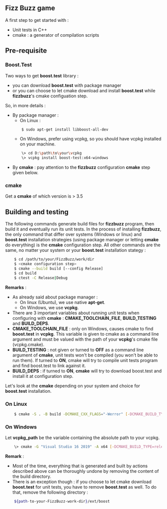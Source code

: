 ## Fizz Buzz game
A first step to get started with :

- Unit tests in C++
- cmake : a generator of compilation scripts


## Pre-requisite

### Boost.Test
Two ways to get **boost.test** library :
- you can download **boost.test** with package manager
- or you can choose to let cmake download and install **boost.test** while **fizzbuzz**'s cmake configuation step.

So, in more details :
- By package manager :
	- On Linux :
	``` bash
		$ sudo apt-get install libboost-all-dev
	```
	- On Windows, prefer using vcpkg, so you should have vcpkg installed on your machine.
	``` bash
		\> cd D:\path\to\your\vcpkg
		\> vcpkg install boost-test:x64-windows
	```
- By **cmake** : pay attention to the **fizzbuzz** configuration **cmake** step given below.

### cmake
Get a **cmake** of which version is > 3.5
	
## Building and testing
The following commands generate build files for **fizzbuzz** program, then build it and eventually run its unit tests.
In the process of installing **fizzbuzz**, the only command that differ over systems (Windows or linux) and **boost.test** installation strategies (using package manager or letting **cmake** do everything) is the **cmake** configuration step. All other commands are the same, no matter your system or your **boost.test** installation stategy :

``` bash
	$ cd /path/to/your/FizzBuzz/work/dir
	$ <cmake configuration step>
	$ cmake --build build [--config Release]
	$ cd build
	$ ctest -C Release|Debug
```
**Remarks** :
- As already said about package manager :
	- On linux (Ubuntu), we use native **apt-get**. 
	- On Windows, we use **vcpkg**. 
- There are 3 important variables about running unit tests when configuring with **cmake** : **CMAKE_TOOLCHAIN_FILE**, **BUILD_TESTING** and **BUILD_DEPS**.
- **CMAKE_TOOLCHAIN_FILE** : only on Windows, causes cmake to find **boost.test** in **vcpkg**. This variable is given to cmake as a command line argument and must be valued with the path of your **vcpkg**'s cmake file (vcpkg.cmake).
- **BUILD_TESTING** : not given or turned to **OFF** as a command line argument of **cmake**, unit tests won't be compiled (you won't be able to run them). If turned to **ON**, cmake will try to compile unit tests program and find boost.test to link against it.
- **BUILD_DEPS** : if turned to **ON**, **cmake** will try to download boost.test and install it at configuration step.  

Let's look at the **cmake** depending on your system and choice for **boost.test** installation.
### On Linux
``` bash
	$ cmake -S . -B build -DCMAKE_CXX_FLAGS="-Werror" [-DCMAKE_BUILD_TYPE=Release] [-DBUILD_TESTING=ON] [-DBUILD_DEPS=ON]
```
### On Windows
Let **vcpkg_path** be the variable containing the absolute path to your vcpkg.
``` bash
	\> cmake -G "Visual Studio 16 2019" -A x64 [-DCMAKE_BUILD_TYPE=release] [-DCMAKE_TOOLCHAIN_FILE=${vcpkg_path}/scripts/buildsystems/vcpkg.cmake] [-DBUILD_TESTING=ON] [-DBUILD_DEPS=ON] . -B build
```

**Remark** :
- Most of the time, everything that is generated and built by actions described above can be thoroughly undone by removing the content of the build directory.
- There is an exception though : if you choose to let cmake download **boost.test** for unit tests, you have to remove **boost.test** as well. To do that, remove the following directory :
``` bash
	${path-to-your-FizzBuzz-work-dir}/ext/boost
```